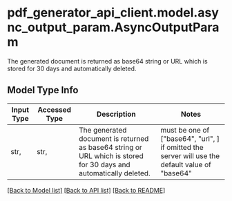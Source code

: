# pdf_generator_api_client.model.async_output_param.AsyncOutputParam

The generated document is returned as base64 string or URL which is stored for 30 days and automatically deleted.

## Model Type Info
Input Type | Accessed Type | Description | Notes
------------ | ------------- | ------------- | -------------
str,  | str,  | The generated document is returned as base64 string or URL which is stored for 30 days and automatically deleted. | must be one of ["base64", "url", ] if omitted the server will use the default value of "base64"

[[Back to Model list]](../../README.md#documentation-for-models) [[Back to API list]](../../README.md#documentation-for-api-endpoints) [[Back to README]](../../README.md)

